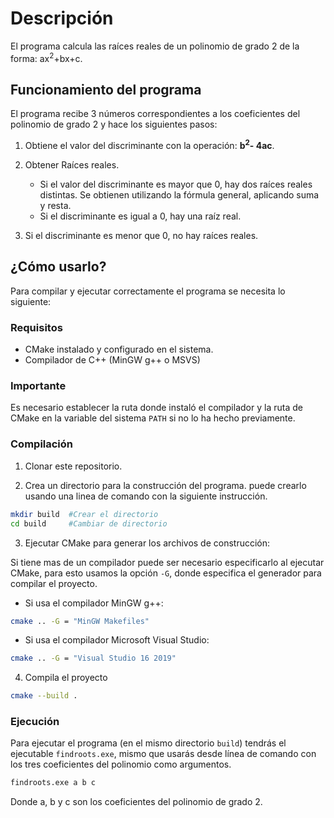 # Descripción

El programa calcula las raíces reales de un polinomio de grado 2 de la forma: ax<sup>2</sup>+bx+c.

## Funcionamiento del programa

El programa recibe 3 números correspondientes a los coeficientes del polinomio de grado 2 y hace los siguientes pasos:

1. Obtiene el valor del discriminante con la operación: <strong>b<sup>2</sup>- 4ac</strong>.

2. Obtener Raíces reales.
    
    - Si el valor del discriminante es mayor que 0, hay dos raíces reales distintas. Se obtienen utilizando la fórmula general, aplicando suma y resta.
    -  Si el discriminante es igual a 0, hay una raíz real.

3. Si el discriminante es menor que 0, no hay raíces reales.

## ¿Cómo usarlo?

Para compilar y ejecutar correctamente el programa se necesita lo siguiente:

### Requisitos

- CMake instalado y configurado en el sistema.
- Compilador de C++ (MinGW g++ o MSVS)

### Importante
Es necesario establecer la ruta donde instaló el compilador y la ruta de CMake en la variable del sistema ```PATH``` si no lo ha hecho previamente.

### Compilación

1. Clonar este repositorio.

2. Crea un directorio para la construcción del programa.
puede crearlo usando una linea de comando con la siguiente instrucción.
```bash
mkdir build  #Crear el directorio
cd build     #Cambiar de directorio
```

3. Ejecutar CMake para generar los archivos de construcción:

Si tiene mas de un compilador puede ser necesario especificarlo al ejecutar CMake, para esto usamos la opción ```-G```, donde especifica el generador para compilar el proyecto.

- Si usa el compilador MinGW g++:
```bash
cmake .. -G = "MinGW Makefiles"
```

- Si usa el compilador Microsoft Visual Studio:
```bash
cmake .. -G = "Visual Studio 16 2019"
```

4. Compila el proyecto
```bash
cmake --build .
```

### Ejecución
Para ejecutar el programa (en el mismo directorio ```build```) tendrás el ejecutable ```findroots.exe```, mismo que usarás desde línea de comando con los tres coeficientes del polinomio como argumentos.
```bash
findroots.exe a b c
```
Donde a, b y c son los coeficientes del polinomio de grado 2.

